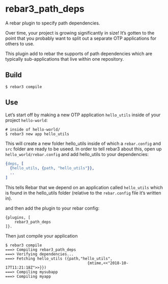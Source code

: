 rebar3_path_deps
=====

A rebar plugin to specify path dependencies. 

Over time, your project is growing significantly in size! It’s gotten to the point that 
you probably want to split out a separate OTP applications for others to use. 

This plugin add to rebar the  supports of path dependencies which are typically sub-applications 
that live within one repository. 

Build
-----

    $ rebar3 compile

Use
---

Let’s start off by making a new OTP application `hello_utils` inside of your  project `hello-world`:


    # inside of hello-world/
    $ rebar3 new app hello_utils

This will create a new folder hello_utils inside of which a `rebar.config` and `src` folder are ready to be useed. 
In order to tell rebar3 about this, open up `hello_world/rebar.config` and add hello_utils to your dependencies:

```erlang
{deps, [
  {hello_utils, {path, "hello_utils"}},
  ..
]

```

This tells Rebar that we depend on an application called `hello_utils` which is found in the hello_utils 
folder (relative to the `rebar.config` file it’s written in).


and then add the plugin to your rebar config:

    {plugins, [
        rebar3_path_deps
    ]}.

Then just compile your application

    $ rebar3 compile
    ===> Compiling rebar3_path_deps
    ===> Verifying dependencies...
    ===> Fetching hello_utils ({path,"hello_utils",
                                        {mtime,<<"2018-10-17T11:21:18Z">>}})
    ===> Compiling mysubapp
    ===> Compiling myapp
